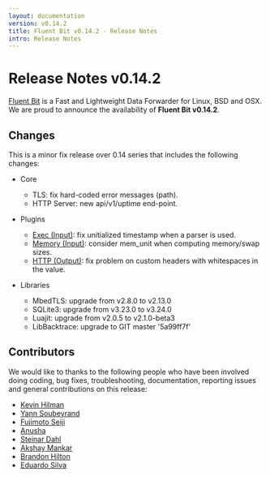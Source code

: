 ```yaml
---
layout: documentation
version: v0.14.2
title: Fluent Bit v0.14.2 - Release Notes
intro: Release Notes
---
```


# Release Notes v0.14.2

[Fluent Bit](http://fluentbit.io) is a Fast and Lightweight Data Forwarder for Linux, BSD and OSX. We are proud to announce the availability of __Fluent Bit v0.14.2__.

## Changes

This is a minor fix release over 0.14 series that includes the following changes:

 - Core
     - TLS: fix hard-coded error messages (path).
     - HTTP Server: new api/v1/uptime end-point.

 - Plugins
     - [Exec (Input)](https://docs.fluentbit.io/manual/input/exec): fix unitialized timestamp when a parser is used.
     - [Memory (Input)](https://docs.fluentbit.io/manual/input/mem): consider mem_unit when computing memory/swap sizes.
     - [HTTP (Output)](https://docs.fluentbit.io/manual/output/http): fix problem on custom headers with whitespaces in the value.

 - Libraries
   - MbedTLS: upgrade from v2.8.0 to v2.13.0
   - SQLite3: upgrade from v3.23.0 to v3.24.0
   - Luajit: upgrade from v2.0.5 to v2.1.0-beta3
   - LibBacktrace: upgrade to GIT master '5a99ff7f'

## Contributors

We would like to thanks to the following people who have been involved doing coding, bug fixes, troubleshooting, documentation, reporting issues and general contributions on this release:

- [Kevin Hilman](https://github.com/khilman)
- [Yann Soubeyrand](https://github.com/yann-soubeyrand)
- [Fujimoto Seiji](https://github.com/fujimotos)
- [Anusha](https://github.com/010akv)
- [Steinar Dahl](https://github.com/graniterocks)
- [Akshay Mankar](https://github.com/akshaymankar)
- [Brandon Hilton](https://github.com/jbhilton11)
- [Eduardo Silva](https://github.com/edsiper)

